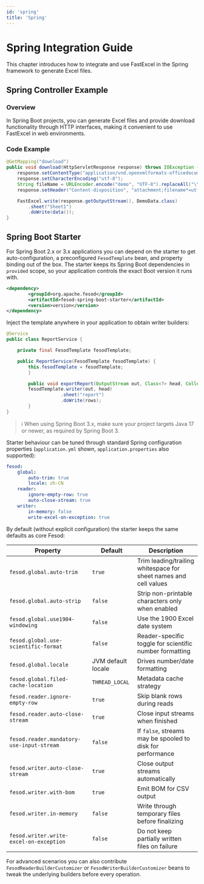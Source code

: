 ```yaml
---
id: 'spring'
title: 'Spring'
---
```


# Spring Integration Guide

This chapter introduces how to integrate and use FastExcel in the Spring framework to generate Excel files.

## Spring Controller Example

### Overview

In Spring Boot projects, you can generate Excel files and provide download functionality through HTTP interfaces, making it convenient to use FastExcel in web environments.

### Code Example

```java
@GetMapping("download")
public void download(HttpServletResponse response) throws IOException {
    response.setContentType("application/vnd.openxmlformats-officedocument.spreadsheetml.sheet");
    response.setCharacterEncoding("utf-8");
    String fileName = URLEncoder.encode("demo", "UTF-8").replaceAll("\\+", "%20");
    response.setHeader("Content-disposition", "attachment;filename*=utf-8''" + fileName + ".xlsx");

    FastExcel.write(response.getOutputStream(), DemoData.class)
        .sheet("Sheet1")
        .doWrite(data());
}
```



## Spring Boot Starter

For Spring Boot 2.x or 3.x applications you can depend on the starter to get auto-configuration, a preconfigured `FesodTemplate` bean, and property binding out of the box. The starter keeps its Spring Boot dependencies in `provided` scope, so your application controls the exact Boot version it runs with.

```xml
<dependency>
        <groupId>org.apache.fesod</groupId>
        <artifactId>fesod-spring-boot-starter</artifactId>
        <version>version</version>
</dependency>
```

Inject the template anywhere in your application to obtain writer builders:

```java
@Service
public class ReportService {

    private final FesodTemplate fesodTemplate;

    public ReportService(FesodTemplate fesodTemplate) {
        this.fesodTemplate = fesodTemplate;
        }

        public void exportReport(OutputStream out, Class<?> head, Collection<?> rows) {
        fesodTemplate.writer(out, head)
                    .sheet("report")
                    .doWrite(rows);
        }
}
```

> ℹ️ When using Spring Boot 3.x, make sure your project targets Java 17 or newer, as required by Spring Boot 3.

Starter behaviour can be tuned through standard Spring configuration properties (`application.yml` shown, `application.properties` also supported):

```yaml
fesod:
    global:
        auto-trim: true
        locale: zh-CN
    reader:
        ignore-empty-row: true
        auto-close-stream: true
    writer:
        in-memory: false
        write-excel-on-exception: true
```

By default (without explicit configuration) the starter keeps the same defaults as core Fesod:

| Property | Default | Description |
| --- | --- | --- |
| `fesod.global.auto-trim` | `true` | Trim leading/trailing whitespace for sheet names and cell values |
| `fesod.global.auto-strip` | `false` | Strip non-printable characters only when enabled |
| `fesod.global.use1904-windowing` | `false` | Use the 1900 Excel date system |
| `fesod.global.use-scientific-format` | `false` | Reader-specific toggle for scientific number formatting |
| `fesod.global.locale` | JVM default locale | Drives number/date formatting |
| `fesod.global.filed-cache-location` | `THREAD_LOCAL` | Metadata cache strategy |
| `fesod.reader.ignore-empty-row` | `true` | Skip blank rows during reads |
| `fesod.reader.auto-close-stream` | `true` | Close input streams when finished |
| `fesod.reader.mandatory-use-input-stream` | `false` | If `false`, streams may be spooled to disk for performance |
| `fesod.writer.auto-close-stream` | `true` | Close output streams automatically |
| `fesod.writer.with-bom` | `true` | Emit BOM for CSV output |
| `fesod.writer.in-memory` | `false` | Write through temporary files before finalizing |
| `fesod.writer.write-excel-on-exception` | `false` | Do not keep partially written files on failure |

For advanced scenarios you can also contribute `FesodReaderBuilderCustomizer` or `FesodWriterBuilderCustomizer` beans to tweak the underlying builders before every operation.
